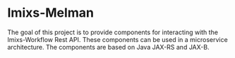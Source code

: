 # Imixs-Melman

The goal of this project is to provide components for interacting with the Imixs-Workflow Rest API. These components can be used in a microservice architecture. The components are based on Java JAX-RS and JAX-B. 
